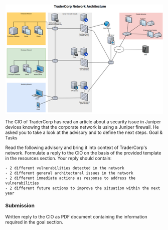 ![](schema.png)

The CIO of TraderCorp has read an article about a security issue in Juniper devices knowing that the corporate network is using a Juniper firewall. He asked you to take a look at the advisory and to define the next steps.
Goal & Tasks

Read the following advisory and bring it into context of TraderCorp's network. Formulate a reply to the CIO on the basis of the provided template in the resources section. Your reply should contain:

	- 2 different vulnerabilities detected in the network
	- 2 different general architectural issues in the network
	- 2 different immediate actions as response to address the vulnerabilities
	- 2 different future actions to improve the situation within the next year

### Submission

Written reply to the CIO as PDF document containing the information required in the goal section.
